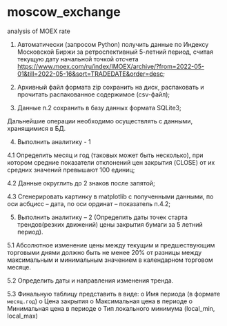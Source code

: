 # moscow_exchange
analysis of MOEX rate
1.	Автоматически (запросом Python)  получить данные по Индексу Московской Биржи за ретроспективный 5-летний период, считая текущую дату начальной точкой отсчета
https://www.moex.com/ru/index/IMOEX/archive/?from=2022-05-01&till=2022-05-16&sort=TRADEDATE&order=desc;

2.	Архивный файл формата zip сохранить на диск, распаковать и прочитать распакованное содержимое (csv-файл);

3.	Данные п.2 сохранить в базу данных формата SQLite3;

Дальнейшие операции необходимо осуществлять с данными, хранящимися в БД.

4.	Выполнить аналитику - 1

4.1	Определить месяц и год (таковых может быть несколько), при котором средние показатели отклонений цен закрытия (CLOSE) от их средних значений превышают 100 единиц;

4.2	Данные округлить до 2 знаков после запятой;

4.3	Сгенерировать картинку в matplotlib с полученными данными, по оси асбцисс – дата, по оси ординат – показатель п.4.2;

5.	Выполнить аналитику – 2 (Определить даты точек старта трендов(резких движений) цены закрытия бумаги за 5 летний период).

5.1	Абсолютное изменение цены между текущим и предшествующим торговыми днями должно быть не менее 20% от разницы между максимальным и минимальным значением в календарном торговом месяце.

5.2	Определить даты и направления изменения тренда.

5.3	Финальную таблицу представить в виде: 
o	Имя периода (в формате `месяц.год`)
o	Цена закрытия
o	Максимальная цена в периоде
o	Минимальная цена в периоде
o	Тип локального минимума (local_min, local_max)
